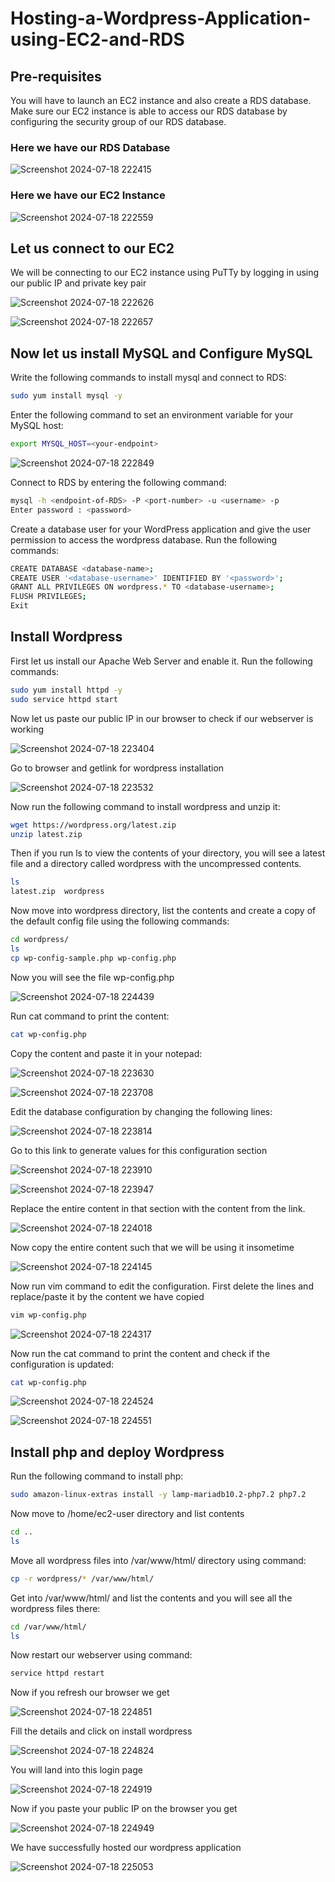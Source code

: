 # Hosting-a-Wordpress-Application-using-EC2-and-RDS 

## Pre-requisites 
You will have to launch an EC2 instance and also create a RDS database. Make sure our EC2 instance is able to access our RDS database by configuring the security group of our RDS database. 

### Here we have our RDS Database 

![Screenshot 2024-07-18 222415](https://github.com/user-attachments/assets/2305f58b-02b3-4e5a-8dd8-053bc65b8af5)

### Here we have our EC2 Instance

![Screenshot 2024-07-18 222559](https://github.com/user-attachments/assets/783ba1f2-b8fc-4fcf-a071-89c2c1dc3ec9)

## Let us connect to our EC2 
We will be connecting to our EC2 instance using PuTTy by logging in using our public IP and private key pair 

![Screenshot 2024-07-18 222626](https://github.com/user-attachments/assets/6fc0676f-dacd-4def-a7e5-dcb20f7971da) 

![Screenshot 2024-07-18 222657](https://github.com/user-attachments/assets/db28455b-03a5-481e-984f-482c7b014980)

## Now let us install MySQL and Configure MySQL  
Write the following commands to install mysql and connect to RDS: 
```bash
sudo yum install mysql -y
```
Enter the following command to set an environment variable for your MySQL host: 
```bash
export MYSQL_HOST=<your-endpoint>
```
 ![Screenshot 2024-07-18 222849](https://github.com/user-attachments/assets/d6ee2d50-bd1a-4178-bdbe-0b5b34035be0)  

 Connect to RDS by entering the following command: 
```bash
mysql -h <endpoint-of-RDS> -P <port-number> -u <username> -p
Enter password : <password>
```
Create a database user for your WordPress application and give the user permission to access the wordpress database. Run the following commands: 
```bash
CREATE DATABASE <database-name>;
CREATE USER '<database-username>' IDENTIFIED BY '<password>';
GRANT ALL PRIVILEGES ON wordpress.* TO <database-username>;
FLUSH PRIVILEGES;
Exit
```

## Install Wordpress 
First let us install our Apache Web Server and enable it. Run the following commands: 
```bash
sudo yum install httpd -y
sudo service httpd start
```

Now let us paste our public IP in our browser to check if our webserver is working 

![Screenshot 2024-07-18 223404](https://github.com/user-attachments/assets/3c3ed312-5b08-480b-9afa-ea6be13002ac) 

Go to browser and getlink for wordpress installation 

![Screenshot 2024-07-18 223532](https://github.com/user-attachments/assets/91e185ea-ae51-4c67-9f44-e14efd32b8ae) 

Now run the following command to install wordpress and unzip it: 
```bash
wget https://wordpress.org/latest.zip
unzip latest.zip
```
Then if you run ls to view the contents of your directory, you will see a latest file and a directory called wordpress with the uncompressed contents. 
```bash
ls
latest.zip  wordpress
```
Now move into wordpress directory, list the contents and create a copy of the default config file using the following commands:
```bash
cd wordpress/
ls
cp wp-config-sample.php wp-config.php
```
Now you will see the file wp-config.php 

![Screenshot 2024-07-18 224439](https://github.com/user-attachments/assets/90c13887-4295-45d9-877d-95f1630907ba) 

Run cat command to print the content: 
```bash
cat wp-config.php
```
Copy the content and paste it in your notepad: 

![Screenshot 2024-07-18 223630](https://github.com/user-attachments/assets/b40fc1fe-5f1d-4c10-8e58-30c28bd08681)

![Screenshot 2024-07-18 223708](https://github.com/user-attachments/assets/b445708a-1b38-478a-96f8-67c2e99aab0a) 

Edit the database configuration by changing the following lines: 

![Screenshot 2024-07-18 223814](https://github.com/user-attachments/assets/c5ae5a15-b3b9-4324-b7ca-de5c9fe17ef6)

Go to this link to generate values for this configuration section 

![Screenshot 2024-07-18 223910](https://github.com/user-attachments/assets/a92d9fc0-3413-4439-b014-2e4c36d3b8bf) 

![Screenshot 2024-07-18 223947](https://github.com/user-attachments/assets/6da842b2-d15c-4913-bb0f-786eccc63f29)

Replace the entire content in that section with the content from the link. 

![Screenshot 2024-07-18 224018](https://github.com/user-attachments/assets/807ed749-9d1b-48ad-8be7-4b56f46e3dd1) 

Now copy the entire content such that we will be using it insometime 

![Screenshot 2024-07-18 224145](https://github.com/user-attachments/assets/64f182cc-0f36-4159-ae16-5e35ba60a853) 

Now run vim command to edit the configuration. First delete the lines and replace/paste it by the content we have copied 
```bash
vim wp-config.php
```
![Screenshot 2024-07-18 224317](https://github.com/user-attachments/assets/a994b890-82d9-4bcb-9633-327afadae71f) 

Now run the cat command to print the content and check if the configuration is updated: 
```bash
cat wp-config.php
```
![Screenshot 2024-07-18 224524](https://github.com/user-attachments/assets/1be800a2-3e7c-4f0d-a0c8-0a57c549e938) 

![Screenshot 2024-07-18 224551](https://github.com/user-attachments/assets/85b26289-a990-4b6a-a501-b8b1f615e70c)  

## Install php and deploy Wordpress
Run the following command to install php:
```bash
sudo amazon-linux-extras install -y lamp-mariadb10.2-php7.2 php7.2
```
Now move to /home/ec2-user directory and list contents
```bash
cd ..
ls
```
Move all wordpress files into /var/www/html/ directory using command:
```bash
cp -r wordpress/* /var/www/html/
```
Get into /var/www/html/ and list the contents and you will see all the wordpress files there: 
```bash
cd /var/www/html/
ls
```
Now restart our webserver using command: 
```bash
service httpd restart
```
Now if you refresh our browser we get

![Screenshot 2024-07-18 224851](https://github.com/user-attachments/assets/3d1d21da-828e-42e5-8eb2-78c4b96c1a9d) 

Fill the details and click on install wordpress

![Screenshot 2024-07-18 224824](https://github.com/user-attachments/assets/d0e2b043-a6c3-42d0-aead-7356c21ba465) 

You will land into this login page

![Screenshot 2024-07-18 224919](https://github.com/user-attachments/assets/f1c1bd5d-0377-4d11-92fb-8a4cb62360ea) 

Now if you paste your public IP on the browser you get

![Screenshot 2024-07-18 224949](https://github.com/user-attachments/assets/c1248342-23b2-4dda-8dda-f539bb276053) 

We have successfully hosted our wordpress application 

![Screenshot 2024-07-18 225053](https://github.com/user-attachments/assets/7f229058-eef9-46df-96ff-89fb88682e85)
































 




